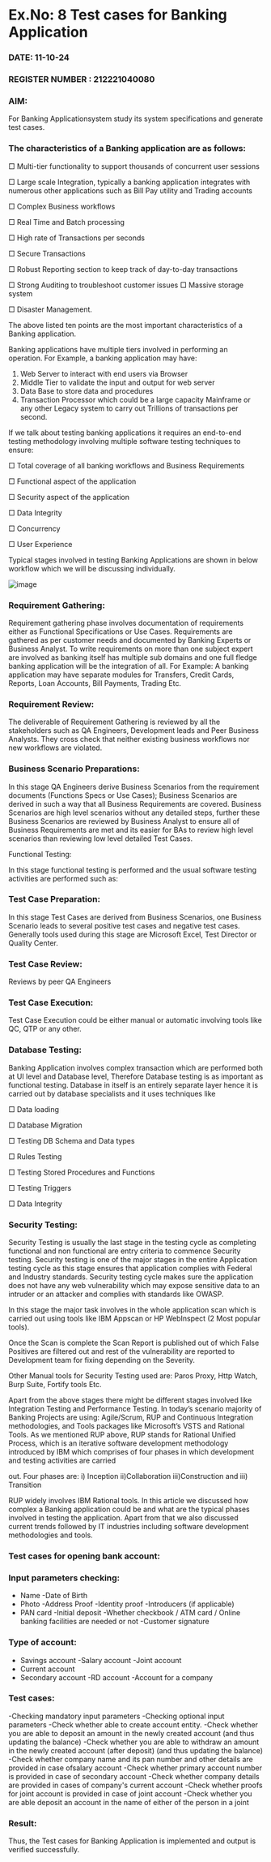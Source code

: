 # Ex.No: 8  Test cases for Banking Application

### DATE: 11-10-24                                                                           
### REGISTER NUMBER : 212221040080
### AIM: 
For Banking Applicationsystem study its system specifications and generate test cases.
### The characteristics of a Banking application are as follows: 

□ Multi-tier functionality to support thousands of concurrent user sessions 

□ Large scale Integration, typically a banking application integrates with numerous 
other applications such as Bill Pay utility and Trading accounts 

□ Complex Business workflows 

□ Real Time and Batch processing 

□ High rate of Transactions per seconds 

□ Secure Transactions 

□ Robust Reporting section to keep track of day-to-day transactions

□ Strong Auditing to troubleshoot customer issues □ Massive storage system

□ Disaster Management. 

The above listed ten points are the most important characteristics of a Banking application. 
 
Banking applications have multiple tiers involved in performing an operation. For Example, a banking application may have: 
1.	Web Server to interact with end users via Browser 
2.	Middle Tier to validate the input and output for web server 
3.	Data Base to store data and procedures 
4.	Transaction Processor which could be a large capacity Mainframe or any other Legacy system to carry out Trillions of transactions per second. 
 
 
If we talk about testing banking applications it requires an end-to-end testing methodology involving multiple software testing techniques to ensure:

□ Total coverage of all banking workflows and Business Requirements 

□ Functional aspect of the application 

□ Security aspect of the application 

□ Data Integrity 

□ Concurrency 

□ User Experience 

 Typical stages involved in testing Banking Applications are shown in below workflow which we will be discussing individually. 

![image](https://github.com/user-attachments/assets/496da6dc-6641-4333-ab98-8298f2f1ae0f)

### Requirement Gathering: 

Requirement gathering phase involves documentation of requirements either as Functional Specifications or Use Cases. Requirements are gathered as per customer needs and documented by Banking Experts or Business Analyst. To write requirements on more than one subject expert are involved as banking itself has multiple sub domains and one full fledge banking application will be the integration of all. For Example: A banking application may have separate modules for Transfers, Credit Cards, Reports, Loan Accounts, Bill Payments, Trading Etc. 
 


### Requirement Review: 


The deliverable of Requirement Gathering is reviewed by all the stakeholders such as QA Engineers, Development leads and Peer Business Analysts. They cross check that neither existing business workflows nor new workflows are violated. 

### Business Scenario Preparations: 

In this stage QA Engineers derive Business Scenarios from the requirement documents (Functions Specs or Use Cases); Business Scenarios are derived in such a way that all Business Requirements are covered. Business Scenarios are high level scenarios without any detailed steps, further these Business Scenarios are reviewed by Business Analyst to ensure all of Business Requirements are met and its easier for BAs to review high level scenarios than reviewing low level detailed Test Cases.

Functional Testing: 

In this stage functional testing is performed and the usual software testing activities are performed such as: 
 

### Test Case Preparation: 

In this stage Test Cases are derived from Business Scenarios, one Business Scenario leads to several positive test cases and negative test cases. Generally tools used during this stage are Microsoft Excel, Test Director or Quality Center. 

### Test Case Review: 
Reviews by peer QA Engineers  

### Test Case Execution: 
Test Case Execution could be either manual or automatic involving tools like QC, QTP or any other. 

### Database Testing: 

Banking Application involves complex transaction which are performed both at UI level and Database level, Therefore Database testing is as important as functional testing. Database in itself is an entirely separate layer hence it is carried out by database specialists and it uses techniques like 

□ Data loading

□ Database Migration 

□ Testing DB Schema and Data types 

□ Rules Testing 

□ Testing Stored Procedures and Functions 

□ Testing Triggers 

□ Data Integrity 
 
### Security Testing: 
 
Security Testing is usually the last stage in the testing cycle as completing functional and non functional are entry criteria to commence Security testing. Security testing is one of the major stages in the entire Application testing cycle as this stage ensures that application complies with Federal and Industry standards. Security testing cycle makes sure the application does not have any web vulnerability which may expose sensitive data to an intruder or an attacker and complies with standards like OWASP. 
 
In this stage the major task involves in the whole application scan which is carried out using tools like IBM Appscan or HP WebInspect (2 Most popular tools). 
 
Once the Scan is complete the Scan Report is published out of which False Positives are filtered out and rest of the vulnerability are reported to Development team for fixing depending on the Severity. 
 
Other Manual tools for Security Testing used are: Paros Proxy, Http Watch, Burp Suite, Fortify tools Etc. 
 
Apart from the above stages there might be different stages involved like Integration Testing and Performance Testing. 
In today’s scenario majority of Banking Projects are using: Agile/Scrum, RUP and 
Continuous Integration methodologies, and Tools packages like Microsoft’s VSTS and Rational Tools. As we mentioned RUP above, RUP stands for Rational Unified Process, which is an iterative software development methodology introduced by IBM which comprises of four phases in which development and testing activities are carried 
 
out. 
Four phases are: 
	i) 	Inception 
ii)Collaboration 
iii)Construction and 
iii) Transition 
 
RUP widely involves IBM Rational tools. 
In this article we discussed how complex a Banking application could be and what are the typical phases involved in testing the application. Apart from that we also discussed current trends followed by IT industries including software development methodologies and tools. 
 


### Test cases for opening bank account:

### Input parameters checking: 
 -	Name 
-Date of Birth 
-	Photo 
-Address Proof 
-Identity proof 
-Introducers (if applicable) 
-	PAN card 
-Initial deposit 
-Whether checkbook / ATM card / Online banking facilities are needed or not -Customer signature 
 
### Type of account: 
-	Savings account 
-Salary account 
-Joint account 
-	Current account 
-	Secondary account 
-RD account 
-Account for a company 


### Test cases: 

-Checking mandatory input parameters 
-Checking optional input parameters 
-Check whether able to create account entity. 
-Check whether you are able to deposit an amount in the newly created account (and thus updating the balance) 
-Check whether you are able to withdraw an amount in the newly created account (after deposit) (and thus updating the balance) 
-Check whether company name and its pan number and other details are provided in case ofsalary account 
-Check whether primary account number is provided in case of secondary account 
-Check whether company details are provided in cases of company's current account 
-Check whether proofs for joint account is provided in case of joint account 
-Check whether you are able deposit an account in the name of either of the person in a joint 
 


### Result:
Thus, the Test cases for Banking Application is implemented and output is verified successfully. 
